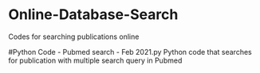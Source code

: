 # Online-Database-Search
Codes for searching publications online

#Python Code - Pubmed search - Feb 2021.py
Python code that searches for publication with multiple search query in Pubmed
